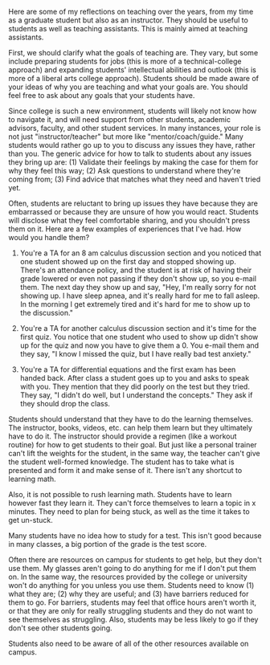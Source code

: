 Here are some of my reflections on teaching over the years, from my time as a graduate student but also as an instructor. They should be useful to students as well as teaching assistants. This is mainly aimed at teaching assistants.

First, we should clarify what the goals of teaching are. They vary, but some include preparing students for jobs (this is more of a technical-college approach) and expanding students' intellectual abilities and outlook (this is more of a liberal arts college approach). Students should be made aware of your ideas of why you are teaching and what your goals are. You should feel free to ask about any goals that your students have.

Since college is such a new environment, students will likely not know how to navigate it, and will need support from other students, academic advisors, faculty, and other student services. In many instances, your role is not just "instructor/teacher" but more like "mentor/coach/guide." Many students would rather go up to you to discuss any issues they have, rather than you. The generic advice for how to talk to students about any issues they bring up are: (1) Validate their feelings by making the case for them for why they feel this way; (2) Ask questions to understand where they're coming from; (3) Find advice that matches what they need and haven't tried yet.

Often, students are reluctant to bring up issues they have because they are embarrassed or because they are unsure of how you would react. Students will disclose what they feel comfortable sharing, and you shouldn't press them on it. Here are a few examples of experiences that I've had. How would you handle them?

1) You're a TA for an 8 am calculus discussion section and you noticed that one student showed up on the first day and stopped showing up. There's an attendance policy, and the student is at risk of having their grade lowered or even not passing if they don't show up, so you e-mail them. The next day they show up and say, "Hey, I'm really sorry for not showing up. I have sleep apnea, and it's really hard for me to fall asleep. In the morning I get extremely tired and it's hard for me to show up to the discussion."

2) You're a TA for another calculus discussion section and it's time for the first quiz. You notice that one student who used to show up didn't show up for the quiz and now you have to give them a 0. You e-mail them and they say, "I know I missed the quiz, but I have really bad test anxiety."

3) You're a TA for differential equations and the first exam has been handed back. After class a student goes up to you and asks to speak with you. They mention that they did poorly on the test but they tried. They say, "I didn't do well, but I understand the concepts." They ask if they should drop the class.

Students should understand that they have to do the learning themselves. The instructor, books, videos, etc. can help them learn but they ultimately have to do it. The instructor should provide a regimen (like a workout routine) for how to get students to their goal. But just like a personal trainer can't lift the weights for the student, in the same way, the teacher can't give the student well-formed knowledge. The student has to take what is presented and form it and make sense of it. There isn't any shortcut to learning math.

Also, it is not possible to rush learning math. Students have to learn however fast they learn it. They can't force themselves to learn a topic in x minutes. They need to plan for being stuck, as well as the time it takes to get un-stuck.

Many students have no idea how to study for a test. This isn't good because in many classes, a big portion of the grade is the test score.

Often there are resources on campus for students to get help, but they don't use them. My glasses aren't going to do anything for me if I don't put them on. In the same way, the resources provided by the college or university won't do anything for you unless you use them. Students need to know (1) what they are; (2) why they are useful; and (3) have barriers reduced for them to go. For barriers, students may feel that office hours aren't worth it, or that they are only for really struggling students and they do not want to see themselves as struggling. Also, students may be less likely to go if they don't see other students going.

Students also need to be aware of all of the other resources available on campus.

